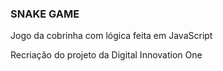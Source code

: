 ### **SNAKE GAME**

Jogo da cobrinha com lógica feita em JavaScript

Recriação do projeto da Digital Innovation One